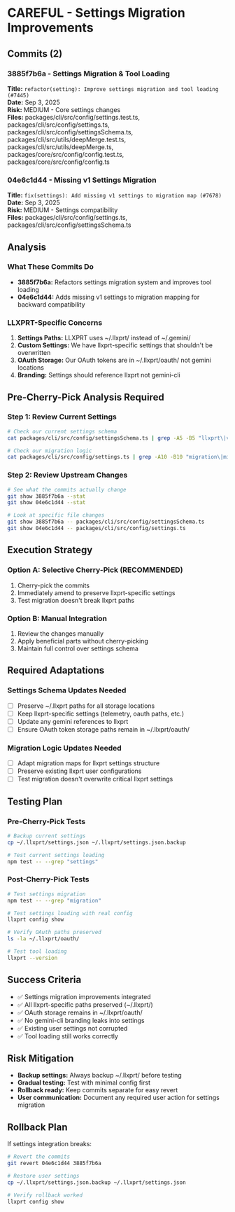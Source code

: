 # CAREFUL - Settings Migration Improvements

## Commits (2)

### 3885f7b6a - Settings Migration & Tool Loading
**Title:** `refactor(setting): Improve settings migration and tool loading (#7445)`  
**Date:** Sep 3, 2025  
**Risk:** MEDIUM - Core settings changes  
**Files:** packages/cli/src/config/settings.test.ts, packages/cli/src/config/settings.ts, packages/cli/src/config/settingsSchema.ts, packages/cli/src/utils/deepMerge.test.ts, packages/cli/src/utils/deepMerge.ts, packages/core/src/config/config.test.ts, packages/core/src/config/config.ts

### 04e6c1d44 - Missing v1 Settings Migration  
**Title:** `fix(settings): Add missing v1 settings to migration map (#7678)`  
**Date:** Sep 3, 2025  
**Risk:** MEDIUM - Settings compatibility  
**Files:** packages/cli/src/config/settings.ts, packages/cli/src/config/settingsSchema.ts

## Analysis

### What These Commits Do
- **3885f7b6a:** Refactors settings migration system and improves tool loading
- **04e6c1d44:** Adds missing v1 settings to migration mapping for backward compatibility

### LLXPRT-Specific Concerns
1. **Settings Paths:** LLXPRT uses ~/.llxprt/ instead of ~/.gemini/
2. **Custom Settings:** We have llxprt-specific settings that shouldn't be overwritten
3. **OAuth Storage:** Our OAuth tokens are in ~/.llxprt/oauth/ not gemini locations  
4. **Branding:** Settings should reference llxprt not gemini-cli

## Pre-Cherry-Pick Analysis Required

### Step 1: Review Current Settings
```bash
# Check our current settings schema
cat packages/cli/src/config/settingsSchema.ts | grep -A5 -B5 "llxprt\|vybestack"

# Check our migration logic  
cat packages/cli/src/config/settings.ts | grep -A10 -B10 "migration\|migrate"
```

### Step 2: Review Upstream Changes
```bash  
# See what the commits actually change
git show 3885f7b6a --stat
git show 04e6c1d44 --stat

# Look at specific file changes
git show 3885f7b6a -- packages/cli/src/config/settingsSchema.ts
git show 04e6c1d44 -- packages/cli/src/config/settings.ts
```

## Execution Strategy

### Option A: Selective Cherry-Pick (RECOMMENDED)
1. Cherry-pick the commits
2. Immediately amend to preserve llxprt-specific settings
3. Test migration doesn't break llxprt paths

### Option B: Manual Integration  
1. Review the changes manually
2. Apply beneficial parts without cherry-picking
3. Maintain full control over settings schema

## Required Adaptations

### Settings Schema Updates Needed
- [ ] Preserve ~/.llxprt paths for all storage locations
- [ ] Keep llxprt-specific settings (telemetry, oauth paths, etc.)  
- [ ] Update any gemini references to llxprt
- [ ] Ensure OAuth token storage paths remain in ~/.llxprt/oauth/

### Migration Logic Updates Needed  
- [ ] Adapt migration maps for llxprt settings structure
- [ ] Preserve existing llxprt user configurations
- [ ] Test migration doesn't overwrite critical llxprt settings

## Testing Plan

### Pre-Cherry-Pick Tests
```bash
# Backup current settings
cp ~/.llxprt/settings.json ~/.llxprt/settings.json.backup

# Test current settings loading
npm test -- --grep "settings"
```

### Post-Cherry-Pick Tests  
```bash
# Test settings migration
npm test -- --grep "migration"

# Test settings loading with real config
llxprt config show

# Verify OAuth paths preserved
ls -la ~/.llxprt/oauth/

# Test tool loading
llxprt --version
```

## Success Criteria

- ✅ Settings migration improvements integrated
- ✅ All llxprt-specific paths preserved (~/.llxprt/)
- ✅ OAuth storage remains in ~/.llxprt/oauth/
- ✅ No gemini-cli branding leaks into settings
- ✅ Existing user settings not corrupted
- ✅ Tool loading still works correctly

## Risk Mitigation

- **Backup settings:** Always backup ~/.llxprt/ before testing
- **Gradual testing:** Test with minimal config first  
- **Rollback ready:** Keep commits separate for easy revert
- **User communication:** Document any required user action for settings migration

## Rollback Plan

If settings integration breaks:
```bash
# Revert the commits
git revert 04e6c1d44 3885f7b6a

# Restore user settings  
cp ~/.llxprt/settings.json.backup ~/.llxprt/settings.json

# Verify rollback worked
llxprt config show
```